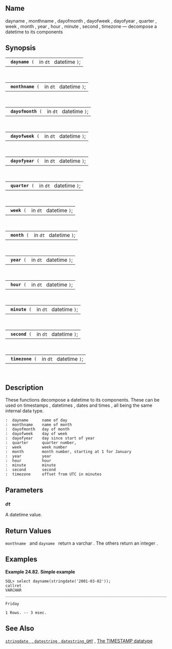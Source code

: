 <div>

<div>

</div>

<div>

## Name

dayname , monthname , dayofmonth , dayofweek , dayofyear , quarter ,
week , month , year , hour , minute , second , timezone — decompose a
datetime to its components

</div>

<div>

## Synopsis

<div>

|                      |                        |
|----------------------|------------------------|
| ` `**`dayname`**` (` | in `dt ` datetime `)`; |

<div>

 

</div>

</div>

<div>

|                        |                        |
|------------------------|------------------------|
| ` `**`monthname`**` (` | in `dt ` datetime `)`; |

<div>

 

</div>

</div>

<div>

|                         |                        |
|-------------------------|------------------------|
| ` `**`dayofmonth`**` (` | in `dt ` datetime `)`; |

<div>

 

</div>

</div>

<div>

|                        |                        |
|------------------------|------------------------|
| ` `**`dayofweek`**` (` | in `dt ` datetime `)`; |

<div>

 

</div>

</div>

<div>

|                        |                        |
|------------------------|------------------------|
| ` `**`dayofyear`**` (` | in `dt ` datetime `)`; |

<div>

 

</div>

</div>

<div>

|                      |                        |
|----------------------|------------------------|
| ` `**`quarter`**` (` | in `dt ` datetime `)`; |

<div>

 

</div>

</div>

<div>

|                   |                        |
|-------------------|------------------------|
| ` `**`week`**` (` | in `dt ` datetime `)`; |

<div>

 

</div>

</div>

<div>

|                    |                        |
|--------------------|------------------------|
| ` `**`month`**` (` | in `dt ` datetime `)`; |

<div>

 

</div>

</div>

<div>

|                   |                        |
|-------------------|------------------------|
| ` `**`year`**` (` | in `dt ` datetime `)`; |

<div>

 

</div>

</div>

<div>

|                   |                        |
|-------------------|------------------------|
| ` `**`hour`**` (` | in `dt ` datetime `)`; |

<div>

 

</div>

</div>

<div>

|                     |                        |
|---------------------|------------------------|
| ` `**`minute`**` (` | in `dt ` datetime `)`; |

<div>

 

</div>

</div>

<div>

|                     |                        |
|---------------------|------------------------|
| ` `**`second`**` (` | in `dt ` datetime `)`; |

<div>

 

</div>

</div>

<div>

|                       |                        |
|-----------------------|------------------------|
| ` `**`timezone`**` (` | in `dt ` datetime `)`; |

<div>

 

</div>

</div>

</div>

<div>

## Description

These functions decompose a <span class="type">datetime </span> to its
components. These can be used on <span class="type">timestamps </span> ,
<span class="type">datetimes </span> , <span class="type">dates </span>
and <span class="type">times </span> , all being the same internal data
type.

``` programlisting
:  dayname      name of day
:  monthname    name of month
:  dayofmonth   day of month
:  dayofweek    day of week
:  dayofyear    day since start of year
:  quarter      quarter number,
:  week         week number
:  month        month number, starting at 1 for January
:  year         year
:  hour         hour
:  minute       minute
:  second       second
:  timezone     offset from UTC in minutes
```

</div>

<div>

## Parameters

<div>

### *`dt `*

A <span class="type">datetime </span> value.

</div>

</div>

<div>

## Return Values

`monthname ` and `dayname ` return a <span class="type">varchar</span> .
The others return an <span class="type">integer </span> .

</div>

<div>

## Examples

<div>

**Example 24.82. Simple example**

<div>

``` screen
SQL> select dayname(stringdate('2001-03-02'));
callret
VARCHAR
_______________________________________________________________________________

Friday

1 Rows. -- 3 msec.
```

</div>

</div>

  

</div>

<div>

## See Also

<a href="fn_datestring.html" class="link"
title="datestring , datestring_gmt ,"><code
class="function">stringdate </code> , <code
class="function">datestring</code> , <code
class="function">datestring_GMT</code></a> ,
<a href="ch-concepts.html#dttimestamp" class="link"
title="TIMESTAMP; DATE &amp; TIME">The <span
class="type">TIMESTAMP</span> datatype</a>

</div>

</div>
